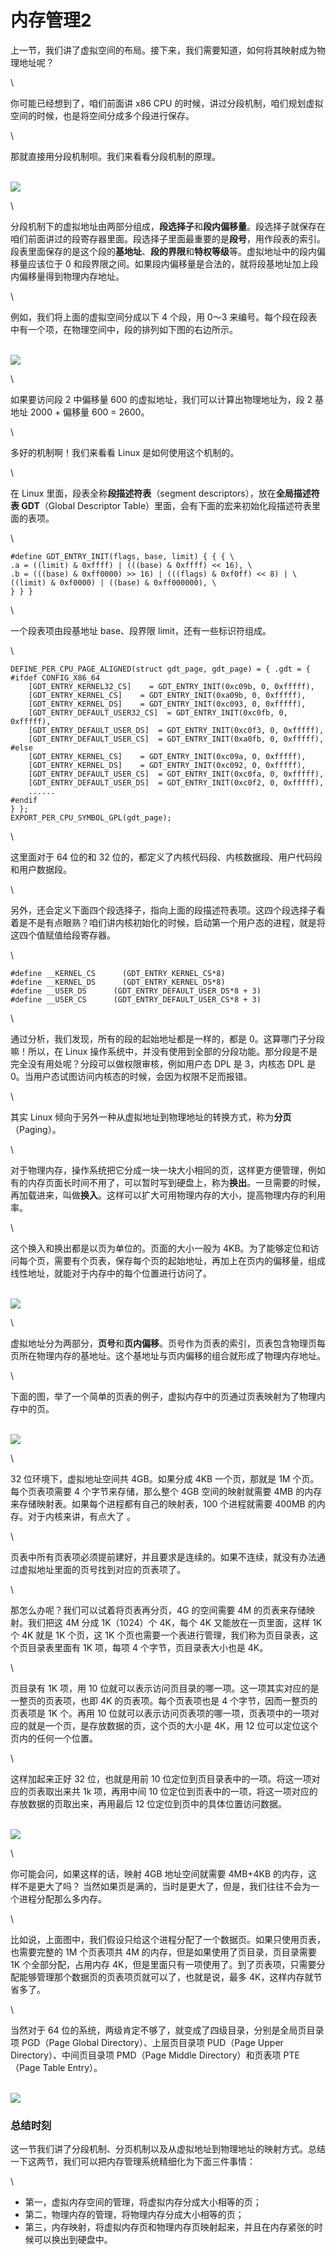 # 内存管理2

上一节，我们讲了虚拟空间的布局。接下来，我们需要知道，如何将其映射成为物理地址呢？

\


你可能已经想到了，咱们前面讲 x86 CPU 的时候，讲过分段机制，咱们规划虚拟空间的时候，也是将空间分成多个段进行保存。

\


那就直接用分段机制呗。我们来看看分段机制的原理。

\
![](<../.gitbook/assets/image (9) (1) (1).png>)

\


分段机制下的虚拟地址由两部分组成，**段选择子**和**段内偏移量**。段选择子就保存在咱们前面讲过的段寄存器里面。段选择子里面最重要的是**段号**，用作段表的索引。段表里面保存的是这个段的**基地址**、**段的界限**和**特权等级**等。虚拟地址中的段内偏移量应该位于 0 和段界限之间。如果段内偏移量是合法的，就将段基地址加上段内偏移量得到物理内存地址。

\


例如，我们将上面的虚拟空间分成以下 4 个段，用 0～3 来编号。每个段在段表中有一个项，在物理空间中，段的排列如下图的右边所示。

\
![](<../.gitbook/assets/image (10) (1).png>)

\


如果要访问段 2 中偏移量 600 的虚拟地址，我们可以计算出物理地址为，段 2 基地址 2000 + 偏移量 600 = 2600。

\


多好的机制啊！我们来看看 Linux 是如何使用这个机制的。

\


在 Linux 里面，段表全称**段描述符表**（segment descriptors），放在**全局描述符表 GDT**（Global Descriptor Table）里面，会有下面的宏来初始化段描述符表里面的表项。

\


```
#define GDT_ENTRY_INIT(flags, base, limit) { { { \    
.a = ((limit) & 0xffff) | (((base) & 0xffff) << 16), \    
.b = (((base) & 0xff0000) >> 16) | (((flags) & 0xf0ff) << 8) | \      
((limit) & 0xf0000) | ((base) & 0xff000000), \  
} } }
```

\


一个段表项由段基地址 base、段界限 limit，还有一些标识符组成。

\


```
DEFINE_PER_CPU_PAGE_ALIGNED(struct gdt_page, gdt_page) = { .gdt = {
#ifdef CONFIG_X86_64  
    [GDT_ENTRY_KERNEL32_CS]    = GDT_ENTRY_INIT(0xc09b, 0, 0xfffff),
    [GDT_ENTRY_KERNEL_CS]    = GDT_ENTRY_INIT(0xa09b, 0, 0xfffff),
    [GDT_ENTRY_KERNEL_DS]    = GDT_ENTRY_INIT(0xc093, 0, 0xfffff),  
    [GDT_ENTRY_DEFAULT_USER32_CS]  = GDT_ENTRY_INIT(0xc0fb, 0, 0xfffff),  
    [GDT_ENTRY_DEFAULT_USER_DS]  = GDT_ENTRY_INIT(0xc0f3, 0, 0xfffff),  
    [GDT_ENTRY_DEFAULT_USER_CS]  = GDT_ENTRY_INIT(0xa0fb, 0, 0xfffff),
#else  
    [GDT_ENTRY_KERNEL_CS]    = GDT_ENTRY_INIT(0xc09a, 0, 0xfffff),  
    [GDT_ENTRY_KERNEL_DS]    = GDT_ENTRY_INIT(0xc092, 0, 0xfffff),  
    [GDT_ENTRY_DEFAULT_USER_CS]  = GDT_ENTRY_INIT(0xc0fa, 0, 0xfffff),  
    [GDT_ENTRY_DEFAULT_USER_DS]  = GDT_ENTRY_INIT(0xc0f2, 0, 0xfffff),
    ......
#endif
} };
EXPORT_PER_CPU_SYMBOL_GPL(gdt_page);
```

\


这里面对于 64 位的和 32 位的，都定义了内核代码段、内核数据段、用户代码段和用户数据段。

\


另外，还会定义下面四个段选择子，指向上面的段描述符表项。这四个段选择子看着是不是有点眼熟？咱们讲内核初始化的时候，启动第一个用户态的进程，就是将这四个值赋值给段寄存器。

\


```
#define __KERNEL_CS      (GDT_ENTRY_KERNEL_CS*8)
#define __KERNEL_DS      (GDT_ENTRY_KERNEL_DS*8)
#define __USER_DS      (GDT_ENTRY_DEFAULT_USER_DS*8 + 3)
#define __USER_CS      (GDT_ENTRY_DEFAULT_USER_CS*8 + 3)
```

\


通过分析，我们发现，所有的段的起始地址都是一样的，都是 0。这算哪门子分段嘛！所以，在 Linux 操作系统中，并没有使用到全部的分段功能。那分段是不是完全没有用处呢？分段可以做权限审核，例如用户态 DPL 是 3，内核态 DPL 是 0。当用户态试图访问内核态的时候，会因为权限不足而报错。

\


其实 Linux 倾向于另外一种从虚拟地址到物理地址的转换方式，称为**分页**（Paging）。

\


对于物理内存，操作系统把它分成一块一块大小相同的页，这样更方便管理，例如有的内存页面长时间不用了，可以暂时写到硬盘上，称为**换出**。一旦需要的时候，再加载进来，叫做**换入**。这样可以扩大可用物理内存的大小，提高物理内存的利用率。

\


这个换入和换出都是以页为单位的。页面的大小一般为 4KB。为了能够定位和访问每个页，需要有个页表，保存每个页的起始地址，再加上在页内的偏移量，组成线性地址，就能对于内存中的每个位置进行访问了。

\
![](<../.gitbook/assets/image (11) (1).png>)

\


虚拟地址分为两部分，**页号**和**页内偏移**。页号作为页表的索引，页表包含物理页每页所在物理内存的基地址。这个基地址与页内偏移的组合就形成了物理内存地址。

\


下面的图，举了一个简单的页表的例子，虚拟内存中的页通过页表映射为了物理内存中的页。

\
![](<../.gitbook/assets/image (12) (1).png>)

\


32 位环境下，虚拟地址空间共 4GB。如果分成 4KB 一个页，那就是 1M 个页。每个页表项需要 4 个字节来存储，那么整个 4GB 空间的映射就需要 4MB 的内存来存储映射表。如果每个进程都有自己的映射表，100 个进程就需要 400MB 的内存。对于内核来讲，有点大了 。

\


页表中所有页表项必须提前建好，并且要求是连续的。如果不连续，就没有办法通过虚拟地址里面的页号找到对应的页表项了。

\


那怎么办呢？我们可以试着将页表再分页，4G 的空间需要 4M 的页表来存储映射。我们把这 4M 分成 1K（1024）个 4K，每个 4K 又能放在一页里面，这样 1K 个 4K 就是 1K 个页，这 1K 个页也需要一个表进行管理，我们称为页目录表，这个页目录表里面有 1K 项，每项 4 个字节，页目录表大小也是 4K。

\


页目录有 1K 项，用 10 位就可以表示访问页目录的哪一项。这一项其实对应的是一整页的页表项，也即 4K 的页表项。每个页表项也是 4 个字节，因而一整页的页表项是 1K 个。再用 10 位就可以表示访问页表项的哪一项，页表项中的一项对应的就是一个页，是存放数据的页，这个页的大小是 4K，用 12 位可以定位这个页内的任何一个位置。

\


这样加起来正好 32 位，也就是用前 10 位定位到页目录表中的一项。将这一项对应的页表取出来共 1k 项，再用中间 10 位定位到页表中的一项，将这一项对应的存放数据的页取出来，再用最后 12 位定位到页中的具体位置访问数据。

\
![](<../.gitbook/assets/image (13) (1).png>)

\


你可能会问，如果这样的话，映射 4GB 地址空间就需要 4MB+4KB 的内存，这样不是更大了吗？ 当然如果页是满的，当时是更大了，但是，我们往往不会为一个进程分配那么多内存。

\


比如说，上面图中，我们假设只给这个进程分配了一个数据页。如果只使用页表，也需要完整的 1M 个页表项共 4M 的内存，但是如果使用了页目录，页目录需要 1K 个全部分配，占用内存 4K，但是里面只有一项使用了。到了页表项，只需要分配能够管理那个数据页的页表项页就可以了，也就是说，最多 4K，这样内存就节省多了。

\


当然对于 64 位的系统，两级肯定不够了，就变成了四级目录，分别是全局页目录项 PGD（Page Global Directory）、上层页目录项 PUD（Page Upper Directory）、中间页目录项 PMD（Page Middle Directory）和页表项 PTE（Page Table Entry）。

\
![](<../.gitbook/assets/image (14) (1).png>)

### 总结时刻

这一节我们讲了分段机制、分页机制以及从虚拟地址到物理地址的映射方式。总结一下这两节，我们可以把内存管理系统精细化为下面三件事情：

\


* 第一，虚拟内存空间的管理，将虚拟内存分成大小相等的页；
* 第二，物理内存的管理，将物理内存分成大小相等的页；
* 第三，内存映射，将虚拟内存页和物理内存页映射起来，并且在内存紧张的时候可以换出到硬盘中。
